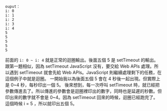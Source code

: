 ```
ouput：
i: 0
i: 1
i: 2
i: 3
i: 4
5
5
5
5
5
```
前面的 `i: 0 ~ i: 4` 就是正常的迴圈輸出。後面五個 5 是 setTimeout 的輸出。
跟第一題相似，因為 setTimeout JavaScript 沒有，要交給 Web APIs 處理。所以遇到 setTimeout 就會先給 Web APIs。JavaScript 則繼續處理剩下的任務，在這個例子中就是迴圈。
一開始我以為後面五個 5 會在 4 秒後一起出現。但實際上是 0~4 秒，每秒印出一個 5。
後來想到，每一次呼叫 setTimeout 時，就已經把參數傳進去了。所以傳進的參數會是迴圈裡印出的數字，同時也是延遲的秒數。但印出來的數字就不會是 0~4。因為 setTimeout 回來的時候，迴圈已經跑完了。這個時候 i = 5 ，所以就印出五個 5。